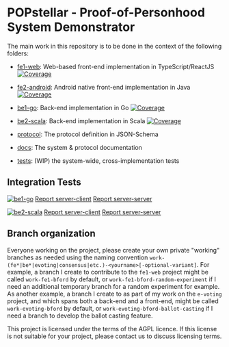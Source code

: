# POPstellar - Proof-of-Personhood System Demonstrator



The main work in this repository is to be done
in the context of the following folders:

* [fe1-web](https://github.com/dedis/popstellar/tree/master/fe1-web): Web-based front-end implementation in TypeScript/ReactJS [![Coverage](https://sonarcloud.io/api/project_badges/measure?project=dedis_popstellar_fe1&metric=coverage)](https://sonarcloud.io/summary/new_code?id=dedis_popstellar_fe1)

* [fe2-android](https://github.com/dedis/popstellar/tree/master/fe2-android): Android native front-end implementation in Java [![Coverage](https://sonarcloud.io/api/project_badges/measure?project=dedis_popstellar_fe2&metric=coverage)](https://sonarcloud.io/summary/new_code?id=dedis_popstellar_fe2)

* [be1-go](https://github.com/dedis/popstellar/tree/master/be1-go): Back-end implementation in Go [![Coverage](https://sonarcloud.io/api/project_badges/measure?project=dedis_popstellar_be1&metric=coverage)](https://sonarcloud.io/summary/new_code?id=dedis_popstellar_be1)

* [be2-scala](https://github.com/dedis/popstellar/tree/master/be2-scala): Back-end implementation in Scala [![Coverage](https://sonarcloud.io/api/project_badges/measure?project=dedis_popstellar_be2&metric=coverage)](https://sonarcloud.io/summary/new_code?id=dedis_popstellar_be2)

* [protocol](https://github.com/dedis/popstellar/tree/master/protocol): The protocol definition in JSON-Schema

* [docs](https://github.com/dedis/popstellar/tree/master/docs): The system & protocol documentation

* [tests](https://github.com/dedis/popstellar/tree/master/tests): (WIP) the system-wide, cross-implementation tests

## Integration Tests
[![be1-go](https://github.com/dedis/popstellar/actions/workflows/karate_be1-go.yaml/badge.svg)](https://github.com/dedis/popstellar/actions/workflows/karate_be1-go.yaml) [Report server-client](https://htmlpreview.github.io/?https://github.com/dedis/popstellar/blob/report-karate-be1-go/go_client/overview-features.html) [Report server-server](https://htmlpreview.github.io/?https://github.com/dedis/popstellar/blob/report-karate-be1-go/go_server/overview-features.html)

[![be2-scala](https://github.com/dedis/popstellar/actions/workflows/karate_be2-scala.yaml/badge.svg)](https://github.com/dedis/popstellar/actions/workflows/karate_be2-scala.yaml) [Report server-client](https://htmlpreview.github.io/?https://github.com/dedis/popstellar/blob/report-karate-be2-scala/scala_client/overview-features.html) [Report server-server](https://htmlpreview.github.io/?https://github.com/dedis/popstellar/blob/report-karate-be2-scala/scala_server/overview-features.html)

## Branch organization
Everyone working on the project,
please create your own private "working" branches as needed
using the naming convention
`work-(fe*|be*|evoting|consensus|etc.)-<yourname>[-optional-variant]`.
For example,
a branch I create to contribute to the `fe1-web` project
might be called `work-fe1-bford` by default,
or `work-fe1-bford-random-experiment` if I need an additional temporary branch
for a random experiment for example.
As another example,
a branch I create to as part of my work on the `e-voting` project,
and which spans both a back-end and a front-end,
might be called `work-evoting-bford` by default,
or `work-evoting-bford-ballot-casting`
if I need a branch to develop the ballot casting feature.


This project is licensed under the terms of the AGPL licence. If this license is not suitable for your project, please contact us to discuss licensing terms.